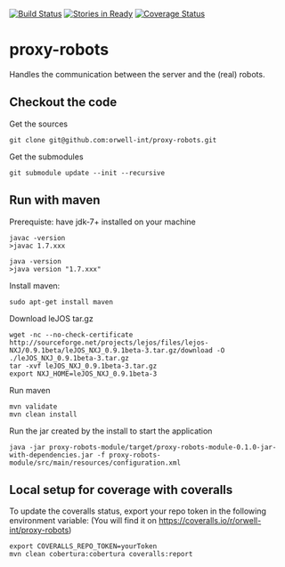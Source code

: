 [![Build Status](https://travis-ci.org/orwell-int/proxy-robots.svg?branch=master)](https://travis-ci.org/orwell-int/proxy-robots) [![Stories in Ready](https://badge.waffle.io/orwell-int/proxy-robots.png?label=ready&title=Ready)](https://waffle.io/orwell-int/proxy-robots) [![Coverage Status](https://coveralls.io/repos/orwell-int/proxy-robots/badge.svg?branch=master)](https://coveralls.io/r/orwell-int/proxy-robots?branch=master)

proxy-robots
============

Handles the communication between the server and the (real) robots.

Checkout the code
-----------------
Get the sources
```
git clone git@github.com:orwell-int/proxy-robots.git
```

Get the submodules
```
git submodule update --init --recursive
```

Run with maven
--------------
Prerequiste: have jdk-7+ installed on your machine
```
javac -version
>javac 1.7.xxx

java -version                                                         
>java version "1.7.xxx"
```

Install maven:
```
sudo apt-get install maven
```

Download leJOS tar.gz
```
wget -nc --no-check-certificate http://sourceforge.net/projects/lejos/files/lejos-NXJ/0.9.1beta/leJOS_NXJ_0.9.1beta-3.tar.gz/download -O ./leJOS_NXJ_0.9.1beta-3.tar.gz
tar -xvf leJOS_NXJ_0.9.1beta-3.tar.gz
export NXJ_HOME=leJOS_NXJ_0.9.1beta-3
```

Run maven
```
mvn validate
mvn clean install
```

Run the jar created by the install to start the application
```
java -jar proxy-robots-module/target/proxy-robots-module-0.1.0-jar-with-dependencies.jar -f proxy-robots-module/src/main/resources/configuration.xml
```

Local setup for coverage with coveralls
---------------------------------------

To update the coveralls status, export your repo token in the following environment variable:
(You will find it on https://coveralls.io/r/orwell-int/proxy-robots)
```
export COVERALLS_REPO_TOKEN=yourToken
mvn clean cobertura:cobertura coveralls:report
```